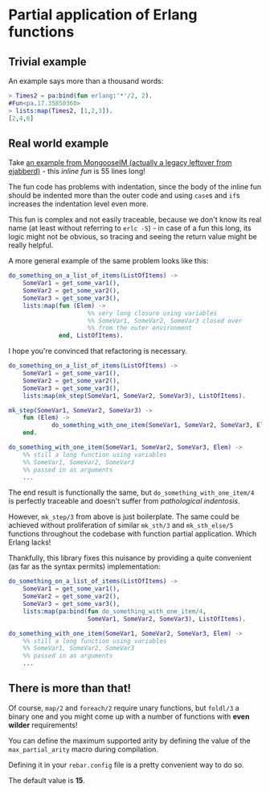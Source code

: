 # Partial application of Erlang functions

## Trivial example

An example says more than a thousand words:

```erlang
> Times2 = pa:bind(fun erlang:'*'/2, 2).
#Fun<pa.17.35850360>
> lists:map(Times2, [1,2,3]).
[2,4,6]
```

## Real world example

Take [an example from MongooseIM (actually a legacy leftover from ejabberd)][1] -
this _inline fun_ is 55 lines long!

[1]: https://github.com/esl/MongooseIM/blob/4211e4ca6e11d60cccfc0da16f08ba0c0d8e4a94/apps/ejabberd/src/mod_muc_room.erl#L2225-L2281

The fun code has problems with indentation, since the body of the 
inline fun should be indented more than the outer code and using `case`s 
and `if`s increases the indentation level even more.

This fun is complex and not easily traceable, because we don't know its real 
name (at least without referring to `erlc -S`) - in case of a fun this 
long, its logic might not be obvious, so tracing and seeing the return 
value might be really helpful.

A more general example of the same problem looks like this:

```erlang
do_something_on_a_list_of_items(ListOfItems) ->
    SomeVar1 = get_some_var1(),
    SomeVar2 = get_some_var2(),
    SomeVar3 = get_some_var3(),
    lists:map(fun (Elem) ->
                      %% very long closure using variables
                      %% SomeVar1, SomeVar2, SomeVar3 closed over
                      %% from the outer environment
              end, ListOfItems).
```

I hope you're convinced that refactoring is necessary.

```erlang
do_something_on_a_list_of_items(ListOfItems) ->
    SomeVar1 = get_some_var1(),
    SomeVar2 = get_some_var2(),
    SomeVar3 = get_some_var3(),
    lists:map(mk_step(SomeVar1, SomeVar2, SomeVar3), ListOfItems).

mk_step(SomeVar1, SomeVar2, SomeVar3) ->
    fun (Elem) ->
            do_something_with_one_item(SomeVar1, SomeVar2, SomeVar3, Elem)
    end.

do_something_with_one_item(SomeVar1, SomeVar2, SomeVar3, Elem) ->
    %% still a long function using variables
    %% SomeVar1, SomeVar2, SomeVar3
    %% passed in as arguments
    ...
```

The end result is functionally the same,
but `do_something_with_one_item/4` is perfectly traceable and doesn't suffer
from _pathological indentosis_.

However, `mk_step/3` from above is just boilerplate.
The same could be achieved without proliferation of similar `mk_sth/3`
and `mk_sth_else/5` functions throughout the codebase with function partial
application. Which Erlang lacks!

Thankfully, this library fixes this nuisance by providing a quite
convenient (as far as the syntax permits) implementation:

```erlang
do_something_on_a_list_of_items(ListOfItems) ->
    SomeVar1 = get_some_var1(),
    SomeVar2 = get_some_var2(),
    SomeVar3 = get_some_var3(),
    lists:map(pa:bind(fun do_something_with_one_item/4,
                      SomeVar1, SomeVar2, SomeVar3), ListOfItems).

do_something_with_one_item(SomeVar1, SomeVar2, SomeVar3, Elem) ->
    %% still a long function using variables
    %% SomeVar1, SomeVar2, SomeVar3
    %% passed in as arguments
    ...
```

## There is more than that!

Of course, `map/2` and `foreach/2` require unary functions,
but `foldl/3` a binary one and you might come up with a number of
functions with **even wilder** requirements!

You can define the maximum supported arity by defining the value of the
```max_partial_arity``` macro during compilation.

Defining it in your ```rebar.config``` file is a pretty convenient way to do so.

The default value is **15**.
